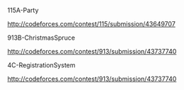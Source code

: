 115A-Party

http://codeforces.com/contest/115/submission/43649707

913B-ChristmasSpruce

http://codeforces.com/contest/913/submission/43737740

4C-RegistrationSystem

http://codeforces.com/contest/913/submission/43737740
